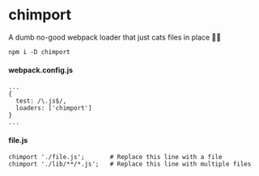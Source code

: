 # chimport

A dumb no-good webpack loader that just cats files in place 🤷‍♂️

`npm i -D chimport`

#### webpack.config.js
```
...
{
  test: /\.js$/,
  loaders: ['chimport']
}
...
```

#### file.js
```
chimport './file.js';       # Replace this line with a file
chimport './lib/**/*.js';   # Replace this line with multiple files
```